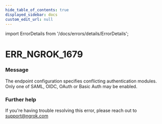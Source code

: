 ```yaml
---
hide_table_of_contents: true
displayed_sidebar: docs
custom_edit_url: null
---
```


import ErrorDetails from '/docs/errors/details/ErrorDetails';

# ERR_NGROK_1679

### Message
The endpoint configuration specifies conflicting authentication modules. Only one of SAML, OIDC, OAuth or Basic Auth may be enabled.

### Further help
If you're having trouble resolving this error, please reach out to [support@ngrok.com](mailto:support@ngrok.com?subject=Help%20with%20ERR_NGROK_1679)

<ErrorDetails error='err_ngrok_1679' />
